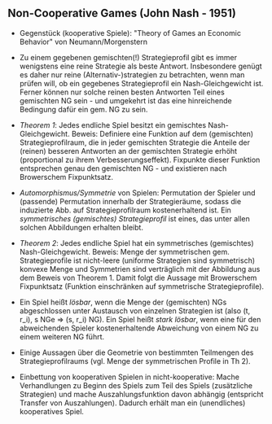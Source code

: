 ## Non-Cooperative Games (John Nash - 1951) ##

* Gegenstück (kooperative Spiele): "Theory of Games an Economic Behavior" von Neumann/Morgenstern

* Zu einem gegebenen gemischten(!) Strategieprofil gibt es immer wenigstens eine reine Strategie als beste Antwort. Insbesondere genügt es daher nur reine (Alternativ-)strategien zu betrachten, wenn man prüfen will, ob ein gegebenes Strategieprofil ein Nash-Gleichgewicht ist. Ferner können nur solche reinen besten Antworten Teil eines gemischten NG sein - und umgekehrt ist das eine hinreichende Bedingung dafür ein gem. NG zu sein.

* _Theorem 1_: Jedes endliche Spiel besitzt ein gemischtes Nash-Gleichgewicht. 
		Beweis: Definiere eine Funktion auf dem (gemischten) Strategieprofilraum, die in jeder gemischten Strategie die Anteile der (reinen) besseren Antworten an der gemischten Strategie erhöht (proportional zu ihrem Verbesserungseffekt). Fixpunkte dieser Funktion entsprechen genau den gemischten NG - und existieren nach Browerschem Fixpunktsatz.
		
* *Automorphismus/Symmetrie* von Spielen: Permutation der Spieler und (passende) Permutation innerhalb der Strategieräume, sodass die induzierte Abb. auf Strategieprofilraum kostenerhaltend ist. Ein *symmetrisches (gemischtes) Strategieprofil* ist eines, das unter allen solchen Abbildungen erhalten bleibt.

* _Theorem 2_: Jedes endliche Spiel hat ein symmetrisches (gemischtes) Nash-Gleichgewicht. 
		Beweis: Menge der symmetrischen gem. Strategieprofile ist nicht-leere (uniforme Strategien sind symmetrisch) konvexe Menge und Symmetrien sind verträglich mit der Abbildung aus dem Beweis von Theorem 1. Damit folgt die Aussage mit Browerschem Fixpunktsatz (Funktion einschränken auf symmetrische Strategieprofile).
		
* Ein Spiel heißt *lösbar*, wenn die Menge der (gemischten) NGs abgeschlossen unter Austausch von einzelnen Strategien ist (also (t, r_i), s NGe => (s, r_i) NG). Ein Spiel heißt *stark lösbar*, wenn eine für den abweichenden Spieler kostenerhaltende Abweichung von einem NG zu einem weiteren NG führt.

* Einige Aussagen über die Geometrie von bestimmten Teilmengen des Strategieprofilraums (vgl. Menge der symmetrischen Profile in Th 2).

* Einbettung von kooperativen Spielen in nicht-kooperative: Mache Verhandlungen zu Beginn des Spiels zum Teil des Spiels (zusätzliche Strategien) und mache Auszahlungsfunktion davon abhängig (entspricht Transfer von Auszahlungen). Dadurch erhält man ein (unendliches) kooperatives Spiel.